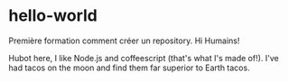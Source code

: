 # hello-world
Première formation comment créer un repository.
Hi Humains!

Hubot here, I like Node.js and coffeescript (that's what I's made of!).
I've had tacos on the moon and find them far superior to Earth tacos.
